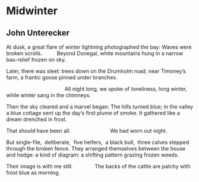 # Midwinter
## John Unterecker
At dusk, a great flare of winter lightning photographed the bay:
Waves were broken scrolls.          Beyond Donegal, white mountains
hung in a narrow bas-relief frozen on sky.

Later, there was sleet: trees down
on the Drumholm road; near Timoney’s farm, a frantic goose
pinned under branches.

                                        All night long, we spoke of
loneliness,
long winter, while winter sang in the chimneys.

Then the sky cleared and a marvel began: The hills turned blue;
in the valley a blue cottage sent up the day’s first plume of smoke.
It gathered like a dream drenched in frost.

That should have been all.                           We had worn out night.

But single-file,  deliberate,  five heifers,  a black bull,  three calves
stepped  through the
broken fence.
They arranged themselves between the house and hedge: a kind of diagram:
a shifting pattern grazing frozen weeds.

Their image is with me still.               The backs of the cattle are patchy
with frost blue as
morning.